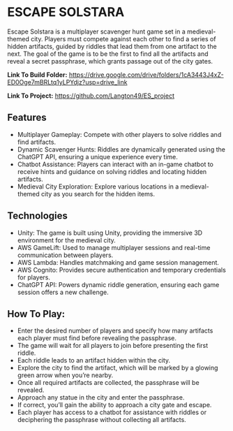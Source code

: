 # ESCAPE SOLSTARA
Escape Solstara is a multiplayer scavenger hunt game set in a medieval-themed city. Players must compete against each other to find a series of hidden artifacts, guided by riddles that lead them from one artifact to the next. The goal of the game is to be the first to find all the artifacts and reveal a secret passphrase, which grants passage out of the city gates.

**Link To Build Folder:** https://drive.google.com/drive/folders/1cA3443J4xZ-ED0Oge7mBRLtq1yLPYdjz?usp=drive_link 

**Link To Project:** https://github.com/Langton49/ES_project

## Features
- Multiplayer Gameplay: Compete with other players to solve riddles and find artifacts.
- Dynamic Scavenger Hunts: Riddles are dynamically generated using the ChatGPT API, ensuring a unique experience every time.
- Chatbot Assistance: Players can interact with an in-game chatbot to receive hints and guidance on solving riddles and locating hidden artifacts.
- Medieval City Exploration: Explore various locations in a medieval-themed city as you search for the hidden items.

## Technologies
- Unity: The game is built using Unity, providing the immersive 3D environment for the medieval city.
- AWS GameLift: Used to manage multiplayer sessions and real-time communication between players.
- AWS Lambda: Handles matchmaking and game session management.
- AWS Cognito: Provides secure authentication and temporary credentials for players.
- ChatGPT API: Powers dynamic riddle generation, ensuring each game session offers a new challenge.

## How To Play:
- Enter the desired number of players and specify how many artifacts each player must find before revealing the passphrase.
- The game will wait for all players to join before presenting the first riddle.
- Each riddle leads to an artifact hidden within the city.
- Explore the city to find the artifact, which will be marked by a glowing green arrow when you’re nearby.
- Once all required artifacts are collected, the passphrase will be revealed.
- Approach any statue in the city and enter the passphrase.
- If correct, you’ll gain the ability to approach a city gate and escape.
- Each player has access to a chatbot for assistance with riddles or deciphering the passphrase without collecting all artifacts.



